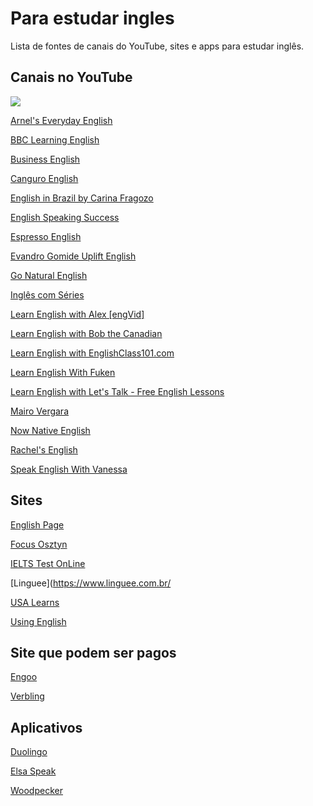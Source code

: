 # Para estudar ingles
Lista de fontes de canais do YouTube, sites e apps para estudar inglês.

## Canais no YouTube
![](https://img.shields.io/badge/Youtube-blue.svg)

[Arnel's Everyday English](https://www.youtube.com/c/ArnelsEverydayEnglish)

[BBC Learning English](https://www.youtube.com/user/bbclearningenglish)

[Business English](https://www.youtube.com/c/Businessenglishpod)

[Canguro English](https://www.youtube.com/c/Canguroenglish)

[English in Brazil by Carina Fragozo ](https://www.youtube.com/c/CarinaFragozo)

[English Speaking Success](https://www.youtube.com/c/EnglishSpeakingSuccess)

[Espresso English](https://www.youtube.com/c/EspressoEnglishNet)

[Evandro Gomide Uplift English](https://www.youtube.com/c/EvandroGomideUpliftEnglish)

[Go Natural English](https://www.youtube.com/c/GoNaturalEnglish)

[Inglês com Séries](https://www.youtube.com/c/Ingl%C3%AAscomS%C3%A9ries)

[Learn English with Alex [engVid]](https://www.youtube.com/c/engvidAlex)

[Learn English with Bob the Canadian](https://www.youtube.com/c/LearnEnglishwithBobtheCanadian)

[Learn English with EnglishClass101.com](https://www.youtube.com/channel/UCeTVoczn9NOZA9blls3YgUg)

[Learn English With Fuken](https://www.youtube.com/channel/UCPqrEgBEHVj4vDITrClNQIw)

[Learn English with Let's Talk - Free English Lessons ](https://www.youtube.com/c/letstalk)

[Mairo Vergara](https://www.youtube.com/user/MairoVergara)

[Now Native English](https://www.youtube.com/c/KevinPorter)

[Rachel's English](https://www.youtube.com/c/rachelsenglish)

[Speak English With Vanessa ](https://www.youtube.com/c/TeacherVanessa)

## Sites

[English Page](https://www.englishpage.com/index.html)

[Focus Osztyn](https://www.focus.olsztyn.pl/)

[IELTS Test OnLine](https://ieltsonlinetests.com/ielts-exam-library)

[Linguee](https://www.linguee.com.br/

[USA Learns](https://www.usalearns.org/)

[Using English](https://www.usingenglish.com/)


## Site que podem ser pagos

[Engoo](https://engoo.com.br/)

[Verbling](https://verbling.com)


## Aplicativos

[Duolingo](https://pt.duolingo.com/)

[Elsa Speak](https://elsaspeak.com/)

[Woodpecker](https://www.woodpeckerlearning.com/)
